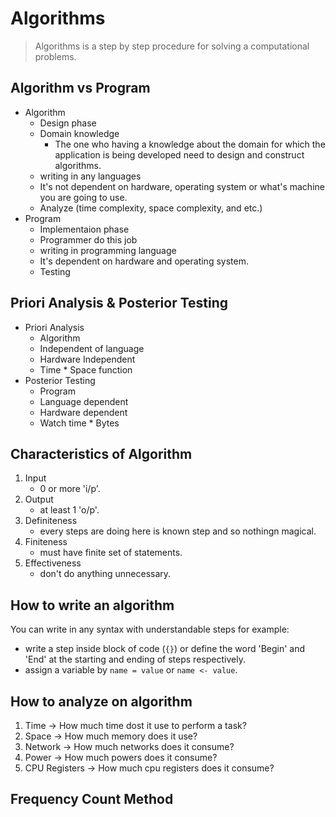 # Algorithms

> Algorithms is a step by step procedure for solving a computational problems.

## Algorithm vs Program

- Algorithm
	- Design phase
	- Domain knowledge
		- The one who having a knowledge about the domain for which the application is being developed need to design and construct algorithms.
	- writing in any languages
	- It's not dependent on hardware, operating system or what's machine you are going to use.
	- Analyze (time complexity, space complexity, and etc.)
- Program
	- Implementaion phase
	- Programmer do this job
	- writing in programming language
	- It's dependent on hardware and operating system.
	- Testing

## Priori Analysis & Posterior Testing

- Priori Analysis
	- Algorithm
	- Independent of language
	- Hardware Independent
	- Time * Space function
- Posterior Testing
	- Program
	- Language dependent
	- Hardware dependent
	- Watch time * Bytes

## Characteristics of Algorithm

1. Input
	- 0 or more 'i/p'.
2. Output
	- at least 1 'o/p'.
3. Definiteness
	- every steps are doing here is known step and so nothingn magical.
4. Finiteness
	- must have finite set of statements.
5. Effectiveness
	- don't do anything unnecessary.

## How to write an algorithm

You can write in any syntax with understandable steps for example:
- write a step inside block of code (`{}`) or define the word 'Begin' and 'End' at the starting and ending of steps respectively.
- assign a variable by `name = value` or `name <- value`.

## How to analyze on algorithm

1. Time -> How much time dost it use to perform a task?
2. Space -> How much memory does it use?
3. Network -> How much networks does it consume?
4. Power -> How much powers does it consume?
5. CPU Registers -> How much cpu registers does it consume?

## Frequency Count Method
